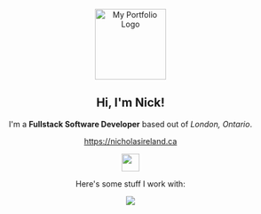 <p align="center">
    <a href="https://nicholasireland.ca" target="_blank">
        <img src="https://nicholasireland.ca/images/logo.svg" alt="My Portfolio Logo" width="128" height="128"/>
    </a>
</p>
<h2 align="center">Hi, I'm Nick!</h2>

<p align="center">
    I'm a <strong>Fullstack Software Developer</strong> based out of <em>London, Ontario</em>.
</p>
<p align="center">
    <a href="https://nicholasireland.ca" target="_blank">https://nicholasireland.ca</a>
</p>
<p align="center">
    <a href="https://www.linkedin.com/in/irelandnicholas/" target="_blank"><img src="https://skillicons.dev/icons?i=linkedin" width="32" height="32"></a>
</p>
<p align="center">
    Here's some stuff I work with:
</p>
<p align="center">
    <img src="https://skillicons.dev/icons?i=php,laravel,js,ts,vue,html,css,sass,bootstrap,mysql,nginx,lua,swift,git,neovim,pnpm,aws,vite,zsh&perline=5">
</p>
